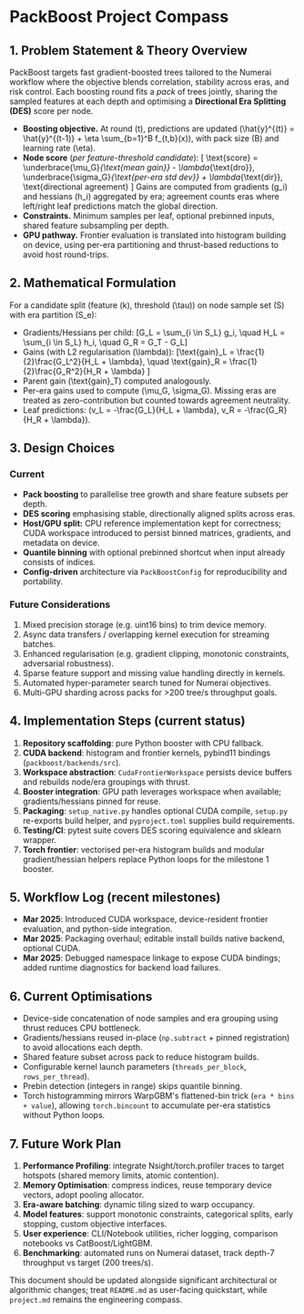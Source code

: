 # PackBoost Project Compass

## 1. Problem Statement & Theory Overview
PackBoost targets fast gradient-boosted trees tailored to the Numerai workflow where the objective blends correlation, stability across eras, and risk control. Each boosting round fits a *pack* of trees jointly, sharing the sampled features at each depth and optimising a **Directional Era Splitting (DES)** score per node.

- **Boosting objective.** At round \(t\), predictions are updated \(\hat{y}^{(t)} = \hat{y}^{(t-1)} + \eta \sum_{b=1}^B f_{t,b}(x)\), with pack size \(B\) and learning rate \(\eta\).
- **Node score** (*per feature-threshold candidate*):
  \[
  \text{score} = \underbrace{\mu_G}_{\text{mean gain}} - \lambda_{\text{dro}}\, \underbrace{\sigma_G}_{\text{per-era std dev}} + \lambda_{\text{dir}}\, \text{directional agreement}
  \]
  Gains are computed from gradients \(g_i\) and hessians \(h_i\) aggregated by era; agreement counts eras where left/right leaf predictions match the global direction.
- **Constraints.** Minimum samples per leaf, optional prebinned inputs, shared feature subsampling per depth.
- **GPU pathway.** Frontier evaluation is translated into histogram building on device, using per-era partitioning and thrust-based reductions to avoid host round-trips.

## 2. Mathematical Formulation
For a candidate split (feature \(k\), threshold \(\tau\)) on node sample set \(S\) with era partition \(S_e\):

- Gradients/Hessians per child:
  \[G_L = \sum_{i \in S_L} g_i, \quad H_L = \sum_{i \in S_L} h_i, \quad G_R = G_T - G_L\]
- Gains (with L2 regularisation \(\lambda\)):
  \[\text{gain}_L = \frac{1}{2}\frac{G_L^2}{H_L + \lambda},
    \quad \text{gain}_R = \frac{1}{2}\frac{G_R^2}{H_R + \lambda}
  \]
- Parent gain \(\text{gain}_T\) computed analogously.
- Per-era gains used to compute \(\mu_G, \sigma_G\). Missing eras are treated as zero-contribution but counted towards agreement neutrality.
- Leaf predictions: \(v_L = -\frac{G_L}{H_L + \lambda}, v_R = -\frac{G_R}{H_R + \lambda}\).

## 3. Design Choices
### Current
- **Pack boosting** to parallelise tree growth and share feature subsets per depth.
- **DES scoring** emphasising stable, directionally aligned splits across eras.
- **Host/GPU split:** CPU reference implementation kept for correctness; CUDA workspace introduced to persist binned matrices, gradients, and metadata on device.
- **Quantile binning** with optional prebinned shortcut when input already consists of indices.
- **Config-driven** architecture via `PackBoostConfig` for reproducibility and portability.

### Future Considerations
1. Mixed precision storage (e.g. uint16 bins) to trim device memory.
2. Async data transfers / overlapping kernel execution for streaming batches.
3. Enhanced regularisation (e.g. gradient clipping, monotonic constraints, adversarial robustness).
4. Sparse feature support and missing value handling directly in kernels.
5. Automated hyper-parameter search tuned for Numerai objectives.
6. Multi-GPU sharding across packs for >200 tree/s throughput goals.

## 4. Implementation Steps (current status)
1. **Repository scaffolding**: pure Python booster with CPU fallback.
2. **CUDA backend**: histogram and frontier kernels, pybind11 bindings (`packboost/backends/src`).
3. **Workspace abstraction**: `CudaFrontierWorkspace` persists device buffers and rebuilds node/era groupings with thrust.
4. **Booster integration**: GPU path leverages workspace when available; gradients/hessians pinned for reuse.
5. **Packaging**: `setup_native.py` handles optional CUDA compile, `setup.py` re-exports build helper, and `pyproject.toml` supplies build requirements.
6. **Testing/CI**: pytest suite covers DES scoring equivalence and sklearn wrapper.
7. **Torch frontier**: vectorised per-era histogram builds and modular gradient/hessian
   helpers replace Python loops for the milestone 1 booster.

## 5. Workflow Log (recent milestones)
- **Mar 2025**: Introduced CUDA workspace, device-resident frontier evaluation, and python-side integration.
- **Mar 2025**: Packaging overhaul; editable install builds native backend, optional CUDA.
- **Mar 2025**: Debugged namespace linkage to expose CUDA bindings; added runtime diagnostics for backend load failures.

## 6. Current Optimisations
- Device-side concatenation of node samples and era grouping using thrust reduces CPU bottleneck.
- Gradients/hessians reused in-place (`np.subtract` + pinned registration) to avoid allocations each depth.
- Shared feature subset across pack to reduce histogram builds.
- Configurable kernel launch parameters (`threads_per_block`, `rows_per_thread`).
- Prebin detection (integers in range) skips quantile binning.
- Torch histogramming mirrors WarpGBM's flattened-bin trick (`era * bins + value`),
  allowing `torch.bincount` to accumulate per-era statistics without Python loops.

## 7. Future Work Plan
1. **Performance Profiling**: integrate Nsight/torch.profiler traces to target hotspots (shared memory limits, atomic contention).
2. **Memory Optimisation**: compress indices, reuse temporary device vectors, adopt pooling allocator.
3. **Era-aware batching**: dynamic tiling sized to warp occupancy.
4. **Model features**: support monotonic constraints, categorical splits, early stopping, custom objective interfaces.
5. **User experience**: CLI/Notebook utilities, richer logging, comparison notebooks vs CatBoost/LightGBM.
6. **Benchmarking**: automated runs on Numerai dataset, track depth-7 throughput vs target (200 trees/s).

This document should be updated alongside significant architectural or algorithmic changes; treat `README.md` as user-facing quickstart, while `project.md` remains the engineering compass.

